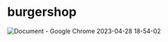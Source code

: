 # burgershop
![Document - Google Chrome 2023-04-28 18-54-02](https://user-images.githubusercontent.com/129686823/235204669-d3d1a009-7916-4a3e-b1b9-b8e0e6d9c976.gif)
